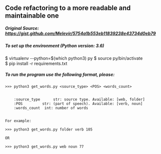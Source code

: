 ## Code refactoring to a more readable and maintainable one
##### Original Source: https://gist.github.com/Melevir/5754a1b553eb11839238e43734d0eb79

##### To set up the environment (Python version: 3.6)
$ virtualenv --python=$(which python3) py
$ source py/bin/activate  
$ pip install -r requirements.txt

##### To run the program use the following format, please:
    
    >>> python3 get_words.py <source_type> <POS> <words_count>
        

        :source_type      str: source type. Available: [web, folder]
        :POS         str: (part of speech). Available: [verb, noun]
        :words_count  int: number of words
        

    For example:

    >>> python3 get_words.py folder verb 105

    OR

    >>> python3 get_words.py web noun 77